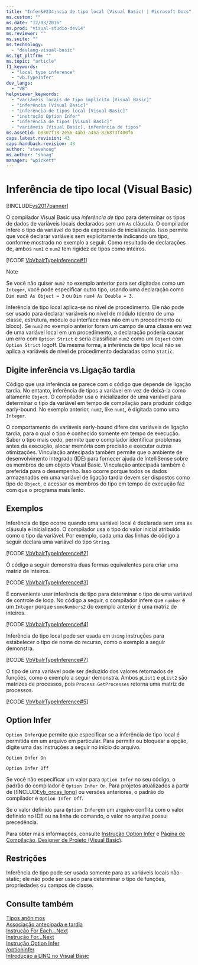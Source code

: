 ```yaml
---
title: "Infer&#234;ncia de tipo local (Visual Basic) | Microsoft Docs"
ms.custom: ""
ms.date: "12/03/2016"
ms.prod: "visual-studio-dev14"
ms.reviewer: ""
ms.suite: ""
ms.technology: 
  - "devlang-visual-basic"
ms.tgt_pltfrm: ""
ms.topic: "article"
f1_keywords: 
  - "local type inference"
  - "vb.TypeInfer"
dev_langs: 
  - "VB"
helpviewer_keywords: 
  - "variáveis locais de tipo implícito [Visual Basic]"
  - "inferência [Visual Basic]"
  - "inferência de tipos local [Visual Basic]"
  - "instrução Option Infer"
  - "inferência de tipos [Visual Basic]"
  - "variáveis [Visual Basic], inferência de tipos"
ms.assetid: b8307f18-2e56-4ab3-a45a-826873f400f6
caps.latest.revision: 43
caps.handback.revision: 43
author: "stevehoag"
ms.author: "shoag"
manager: "wpickett"
---
```

# Infer&#234;ncia de tipo local (Visual Basic)
[!INCLUDE[vs2017banner](../../../../csharp/includes/vs2017banner.md)]

O compilador Visual Basic usa  *inferência de tipo* para determinar os tipos de dados de variáveis locais declarados sem um `As` cláusula.  O compilador infere o tipo da variável do tipo da expressão de inicialização.  Isso permite que você declarar variáveis sem explicitamente indicando um tipo, conforme mostrado no exemplo a seguir. Como resultado de declarações de, ambos `num1` e `num2` tem rigidez de tipos como inteiros.  
  
 [!CODE [VbVbalrTypeInference#1](../CodeSnippet/VS_Snippets_VBCSharp/VbVbalrTypeInference#1)]  
  
> [!NOTE]
>  Se você não quiser `num2` no exemplo anterior para ser digitadas como um `Integer`, você pode especificar outro tipo, usando uma declaração como `Dim num3 As Object = 3` ou `Dim num4 As Double = 3`.  
  
 Inferência de tipo local aplica\-se no nível de procedimento.  Ele não pode ser usado para declarar variáveis no nível de módulo \(dentro de uma classe, estrutura, módulo ou interface mas não em um procedimento ou bloco\).  Se `num2` no exemplo anterior foram um campo de uma classe em vez de uma variável local em um procedimento, a declaração poderia causar um erro com `Option Strict` e seria classificar `num2` como um `Object` com `Option Strict` logoff.  Da mesma forma, a inferência de tipo local não se aplica a variáveis de nível de procedimento declaradas como `Static`.  
  
## Digite inferência vs.Ligação tardia  
 Código que usa inferência se parece com o código que depende de ligação tardia.  No entanto, inferência de tipos a variável em vez de deixá\-la como altamente `Object`.  O compilador usa o inicializador de uma variável para determinar o tipo da variável em tempo de compilação para produzir código early\-bound.  No exemplo anterior, `num2`, like `num1`, é digitada como uma `Integer`.  
  
 O comportamento de variáveis early\-bound difere das variáveis de ligação tardia, para o qual o tipo é conhecido somente em tempo de execução.  Saber o tipo mais cedo, permite que o compilador identificar problemas antes da execução, alocar memória com precisão e executar outras otimizações.  Vinculação antecipada também permite que o ambiente de desenvolvimento integrado \(IDE\) para fornecer ajuda de IntelliSense sobre os membros de um objeto Visual Basic.  Vinculação antecipada também é preferida para o desempenho.  Isso ocorre porque todos os dados armazenados em uma variável de ligação tardia devem ser dispostos como tipo de `Object`, e acessar os membros do tipo em tempo de execução faz com que o programa mais lento.  
  
## Exemplos  
 Inferência de tipo ocorre quando uma variável local é declarada sem uma `As` cláusula e inicializado.  O compilador usa o tipo do valor inicial atribuído como o tipo da variável.  Por exemplo, cada uma das linhas de código a seguir declara uma variável do tipo `String`.  
  
 [!CODE [VbVbalrTypeInference#2](../CodeSnippet/VS_Snippets_VBCSharp/VbVbalrTypeInference#2)]  
  
 O código a seguir demonstra duas formas equivalentes para criar uma matriz de inteiros.  
  
 [!CODE [VbVbalrTypeInference#3](../CodeSnippet/VS_Snippets_VBCSharp/VbVbalrTypeInference#3)]  
  
 É conveniente usar inferência de tipo para determinar o tipo de uma variável de controle de loop.  No código a seguir, o compilador infere que `number` é um `Integer` porque `someNumbers2` do exemplo anterior é uma matriz de inteiros.  
  
 [!CODE [VbVbalrTypeInference#4](../CodeSnippet/VS_Snippets_VBCSharp/VbVbalrTypeInference#4)]  
  
 Inferência de tipo local pode ser usada em `Using` instruções para estabelecer o tipo de nome do recurso, como o exemplo a seguir demonstra.  
  
 [!CODE [VbVbalrTypeInference#7](../CodeSnippet/VS_Snippets_VBCSharp/VbVbalrTypeInference#7)]  
  
 O tipo de uma variável pode ser deduzido dos valores retornados de funções, como o exemplo a seguir demonstra.  Ambos `pList1` e `pList2` são matrizes de processos, pois `Process.GetProcesses` retorna uma matriz de processos.  
  
 [!CODE [VbVbalrTypeInference#5](../CodeSnippet/VS_Snippets_VBCSharp/VbVbalrTypeInference#5)]  
  
## Option Infer  
 `Option Infer`que permite que especificar se a inferência de tipo local é permitida em um arquivo em particular.  Para permitir ou bloquear a opção, digite uma das instruções a seguir no início do arquivo.  
  
 `Option Infer On`  
  
 `Option Infer Off`  
  
 Se você não especificar um valor para `Option Infer` no seu código, o padrão do compilador é `Option Infer On`.  Para projetos atualizados a partir de [!INCLUDE[vb_orcas_long](../../../../visual-basic/misc/includes/vb_orcas_long_md.md)] ou versões anteriores, o padrão do compilador é `Option Infer Off`.  
  
 Se o valor definido para `Option Infer`em um arquivo conflita com o valor definido no IDE ou na linha de comando, o valor no arquivo possui precedência.  
  
 Para obter mais informações, consulte [Instrução Option Infer](../../../../visual-basic/language-reference/statements/option-infer-statement.md) e [Página de Compilação, Designer de Projeto \(Visual Basic\)](/visual-studio/ide/reference/compile-page-project-designer-visual-basic).  
  
## Restrições  
 Inferência de tipo pode ser usada somente para as variáveis locais não\-static; ele não pode ser usado para determinar o tipo de funções, propriedades ou campos de classe.  
  
## Consulte também  
 [Tipos anônimos](../../../../visual-basic/programming-guide/language-features/objects-and-classes/anonymous-types.md)   
 [Associação antecipada e tardia](../../../../visual-basic/programming-guide/language-features/early-late-binding/early-and-late-binding.md)   
 [Instrução For Each...Next](../../../../visual-basic/language-reference/statements/for-each-next-statement.md)   
 [Instrução For...Next](../../../../visual-basic/language-reference/statements/for-next-statement.md)   
 [Instrução Option Infer](../../../../visual-basic/language-reference/statements/option-infer-statement.md)   
 [\/optioninfer](../../../../visual-basic/reference/command-line-compiler/optioninfer.md)   
 [Introdução a LINQ no Visual Basic](../../../../visual-basic/programming-guide/language-features/linq/introduction-to-linq.md)